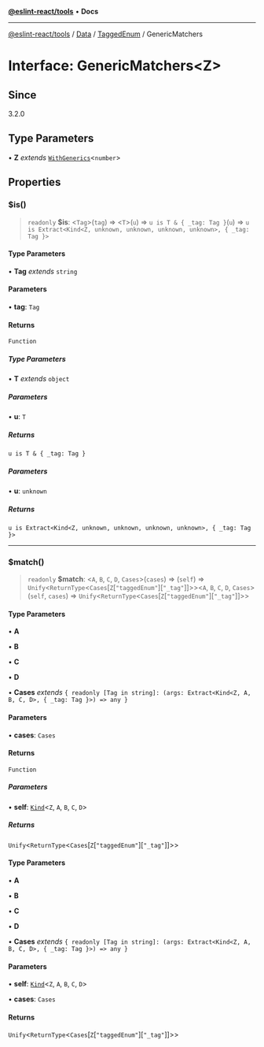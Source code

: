 [**@eslint-react/tools**](../../../../../README.md) • **Docs**

***

[@eslint-react/tools](../../../../../README.md) / [Data](../../../README.md) / [TaggedEnum](../README.md) / GenericMatchers

# Interface: GenericMatchers\<Z\>

## Since

3.2.0

## Type Parameters

• **Z** *extends* [`WithGenerics`](WithGenerics.md)\<`number`\>

## Properties

### $is()

> `readonly` **$is**: \<`Tag`\>(`tag`) => \<`T`\>(`u`) => `u is T & { _tag: Tag }`(`u`) => `u is Extract<Kind<Z, unknown, unknown, unknown, unknown>, { _tag: Tag }>`

#### Type Parameters

• **Tag** *extends* `string`

#### Parameters

• **tag**: `Tag`

#### Returns

`Function`

##### Type Parameters

• **T** *extends* `object`

##### Parameters

• **u**: `T`

##### Returns

`u is T & { _tag: Tag }`

##### Parameters

• **u**: `unknown`

##### Returns

`u is Extract<Kind<Z, unknown, unknown, unknown, unknown>, { _tag: Tag }>`

***

### $match()

> `readonly` **$match**: \<`A`, `B`, `C`, `D`, `Cases`\>(`cases`) => (`self`) => `Unify`\<`ReturnType`\<`Cases`\[`Z`\[`"taggedEnum"`\]\[`"_tag"`\]\]\>\>\<`A`, `B`, `C`, `D`, `Cases`\>(`self`, `cases`) => `Unify`\<`ReturnType`\<`Cases`\[`Z`\[`"taggedEnum"`\]\[`"_tag"`\]\]\>\>

#### Type Parameters

• **A**

• **B**

• **C**

• **D**

• **Cases** *extends* `{ readonly [Tag in string]: (args: Extract<Kind<Z, A, B, C, D>, { _tag: Tag }>) => any }`

#### Parameters

• **cases**: `Cases`

#### Returns

`Function`

##### Parameters

• **self**: [`Kind`](../type-aliases/Kind.md)\<`Z`, `A`, `B`, `C`, `D`\>

##### Returns

`Unify`\<`ReturnType`\<`Cases`\[`Z`\[`"taggedEnum"`\]\[`"_tag"`\]\]\>\>

#### Type Parameters

• **A**

• **B**

• **C**

• **D**

• **Cases** *extends* `{ readonly [Tag in string]: (args: Extract<Kind<Z, A, B, C, D>, { _tag: Tag }>) => any }`

#### Parameters

• **self**: [`Kind`](../type-aliases/Kind.md)\<`Z`, `A`, `B`, `C`, `D`\>

• **cases**: `Cases`

#### Returns

`Unify`\<`ReturnType`\<`Cases`\[`Z`\[`"taggedEnum"`\]\[`"_tag"`\]\]\>\>
